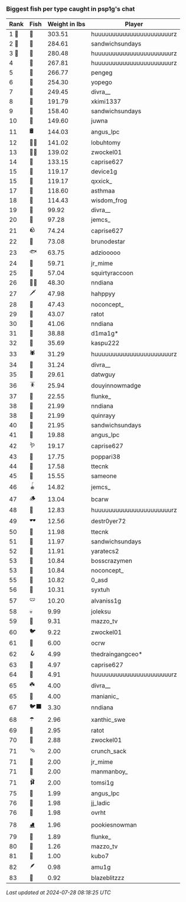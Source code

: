 ### Biggest fish per type caught in psp1g's chat
| Rank | Fish | Weight in lbs | Player |
|------|--------|-----------|---------|
| 1 🥇  | 🐳 | 303.51 | huuuuuuuuuuuuuuuuuuuuuurz |
| 2 🥈  | 🐉 | 284.61 | sandwichsundays |
| 3 🥉  | 🦑 | 280.48 | huuuuuuuuuuuuuuuuuuuuuurz |
| 4  | 🦕 | 267.81 | huuuuuuuuuuuuuuuuuuuuuurz |
| 5  | 🐍 | 266.77 | pengeg |
| 6  | 🐢 | 254.30 | yopego |
| 7  | 🦈 | 249.45 | divra__ |
| 8  | 🐙 | 191.79 | xkimi1337 |
| 9  | 🐋 | 158.40 | sandwichsundays |
| 10  | 🐊 | 149.60 | juwna |
| 11  | 🛢️ | 144.03 | angus_lpc |
| 12  | 🧞‍♂ | 141.02 | lobuhtomy |
| 13  | 🧜‍♀️ | 139.02 | zwockel01 |
| 14  | 🦭 | 133.15 | caprise627 |
| 15  | 🦞 | 119.17 | device1g |
| 15  | 🐬 | 119.17 | qxxick_ |
| 17  | 🧟 | 118.60 | asthmaa |
| 18  | 🦪 | 114.43 | wisdom_frog |
| 19  | 🪸 | 99.92 | divra__ |
| 20  | 🦇 | 97.28 | jemcs_ |
| 21  | 🪨 | 74.24 | caprise627 |
| 22  | 👑 | 73.08 | brunodestar |
| 23  | 🐟 | 63.75 | adziooooo |
| 24  | 📱 | 59.71 | jr_mime |
| 25  | 🦐 | 57.04 | squirtyraccoon |
| 26  | 🐻‍❄ | 48.30 | nndiana |
| 27  | 🗡️ | 47.98 | hahppyy |
| 28  | 🐸 | 47.43 | noconcept_ |
| 29  | 🦫 | 43.07 | ratot |
| 30  | 🐧 | 41.06 | nndiana |
| 31  | 🦀 | 38.88 | d1ma1g* |
| 32  | 🐡 | 35.69 | kaspu222 |
| 33  | 🕷️ | 31.29 | huuuuuuuuuuuuuuuuuuuuuurz |
| 34  | 🥒 | 31.24 | divra__ |
| 35  | 🧽 | 29.61 | datwguy |
| 36  | 🪳 | 25.94 | douyinnowmadge |
| 37  | 🎰 | 22.55 | flunke_ |
| 38  | 🦠 | 21.99 | nndiana |
| 38  | 🐠 | 21.99 | quinrayy |
| 40  | 🪼 | 21.95 | sandwichsundays |
| 41  | 🦦 | 19.88 | angus_lpc |
| 42  | 🪱 | 19.17 | caprise627 |
| 43  | 🧭 | 17.75 | poppari38 |
| 44  | 🍄 | 17.58 | ttecnk |
| 45  | 🦆 | 15.55 | sameone |
| 46  | 🪀 | 14.82 | jemcs_ |
| 47  | 🪵 | 13.04 | bcarw |
| 48  | 🧃 | 12.83 | huuuuuuuuuuuuuuuuuuuuuurz |
| 49  | 🕶️ | 12.56 | destr0yer72 |
| 50  | 👒 | 11.98 | ttecnk |
| 51  | 🐌 | 11.97 | sandwichsundays |
| 52  | 🧸 | 11.91 | yaratecs2 |
| 53  | 🦎 | 10.84 | bosscrazymen |
| 53  | 🧊 | 10.84 | noconcept_ |
| 55  | 🎱 | 10.82 | 0_asd |
| 56  | 🪺 | 10.31 | syxtuh |
| 57  | 🩲 | 10.20 | alvaniss1g |
| 58  | 💀 | 9.99 | joleksu |
| 59  | 🪹 | 9.31 | mazzo_tv |
| 60  | 🐦 | 9.22 | zwockel01 |
| 61  | 🧵 | 6.00 | ocrw |
| 62  | 🪝 | 4.99 | thedraingangceo* |
| 63  | 🎏 | 4.97 | caprise627 |
| 64  | 🥫 | 4.91 | huuuuuuuuuuuuuuuuuuuuuurz |
| 65  | ☘️ | 4.00 | divra__ |
| 65  | 🐚 | 4.00 | manianic_ |
| 67  | 🐦‍⬛ | 3.30 | nndiana |
| 68  | ☂️ | 2.96 | xanthic_swe |
| 69  | 🌻 | 2.95 | ratot |
| 70  | 🌹 | 2.88 | zwockel01 |
| 71  | 🩴 | 2.00 | crunch_sack |
| 71  | 👢 | 2.00 | jr_mime |
| 71  | 🧦 | 2.00 | manmanboy_ |
| 71  | 🩰 | 2.00 | tomsi1g |
| 75  | 🌿 | 1.99 | angus_lpc |
| 76  | 👟 | 1.98 | jj_ladic |
| 76  | 🥪 | 1.98 | ovrht |
| 78  | ⛸️ | 1.96 | pookiesnowman |
| 79  | 🍬 | 1.89 | flunke_ |
| 80  | 🦢 | 1.26 | mazzo_tv |
| 81  | 🧤 | 1.00 | kubo7 |
| 82  | 🪶 | 0.98 | amu1g |
| 83  | 🧣 | 0.92 | blazeblitzzz |

_Last updated at 2024-07-28 08:18:25 UTC_